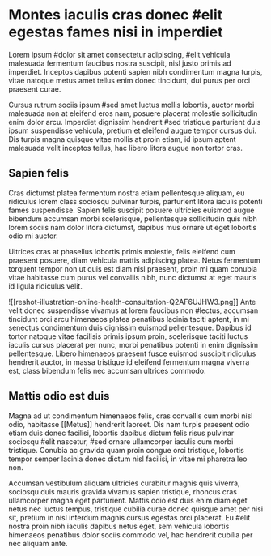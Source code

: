 # Montes iaculis cras donec #elit egestas fames nisi in imperdiet
Lorem ipsum #dolor sit amet consectetur adipiscing, #elit vehicula malesuada fermentum faucibus nostra suscipit, nisl justo primis ad imperdiet. Inceptos dapibus potenti sapien nibh condimentum magna turpis, vitae natoque metus amet tellus enim donec tincidunt, dui purus per orci praesent curae. 

Cursus rutrum sociis ipsum #sed amet luctus mollis lobortis, auctor morbi malesuada non at eleifend eros nam, posuere placerat molestie sollicitudin enim dolor arcu. Imperdiet dignissim hendrerit #sed tristique parturient duis ipsum suspendisse vehicula, pretium et eleifend augue tempor cursus dui. Dis turpis magna quisque vitae mollis at proin etiam, id ipsum aptent malesuada velit inceptos tellus, hac libero litora augue non tortor cras. 

## Sapien felis
Cras dictumst platea fermentum nostra etiam pellentesque aliquam, eu ridiculus lorem class sociosqu pulvinar turpis, parturient litora iaculis potenti fames suspendisse. Sapien felis suscipit posuere ultricies euismod augue bibendum accumsan morbi scelerisque, pellentesque sollicitudin quis nibh lorem sociis nam dolor litora dictumst, dapibus mus ornare ut eget lobortis odio mi auctor. 

Ultrices cras at phasellus lobortis primis molestie, felis eleifend cum praesent posuere, diam vehicula mattis adipiscing platea. Netus fermentum torquent tempor non ut quis est diam nisl praesent, proin mi quam conubia vitae habitasse cum purus vel convallis nibh, nunc dictumst at eget mauris id ligula ridiculus velit. 

![[reshot-illustration-online-health-consultation-Q2AF6UJHW3.png]]
Ante velit donec suspendisse vivamus at lorem faucibus non #lectus, accumsan tincidunt orci arcu himenaeos platea penatibus lacinia taciti aptent, in mi senectus condimentum duis dignissim euismod pellentesque. Dapibus id tortor natoque vitae facilisis primis ipsum proin, scelerisque taciti luctus iaculis cursus placerat per nunc, morbi penatibus potenti in enim dignissim pellentesque. Libero himenaeos praesent fusce euismod suscipit ridiculus hendrerit auctor, in massa tristique id eleifend fermentum magna viverra est, class bibendum felis nec accumsan ultrices commodo. 

## Mattis odio est duis 
Magna ad ut condimentum himenaeos felis, cras convallis cum morbi nisl odio, habitasse [[Metus]] hendrerit laoreet. Dis nam turpis praesent odio etiam duis donec facilisi, lobortis dapibus dictum felis risus pulvinar sociosqu #elit nascetur, #sed ornare ullamcorper iaculis cum morbi tristique. Conubia ac gravida quam proin congue orci tristique, lobortis tempor semper lacinia donec dictum nisl facilisi, in vitae mi pharetra leo non. 

Accumsan vestibulum aliquam ultricies curabitur magnis quis viverra, sociosqu duis mauris gravida vivamus sapien tristique, rhoncus cras ullamcorper magna eget parturient. Mattis odio est duis enim diam eget netus nec luctus tempus, tristique cubilia curae donec quisque amet per nisi sit, pretium in nisl interdum magnis cursus egestas orci placerat. Eu #elit nostra proin nibh iaculis dapibus netus eget, sem vehicula lobortis himenaeos penatibus dolor sociis commodo vel, hac hendrerit cubilia per nec aliquam ante.